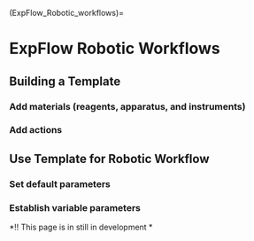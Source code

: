 (ExpFlow_Robotic_workflows)=
# ExpFlow Robotic Workflows


## Building a Template


### Add materials (reagents, apparatus, and instruments)


### Add actions


## Use Template for Robotic Workflow

### Set default parameters

### Establish variable parameters

*!! This page is in still in development *
